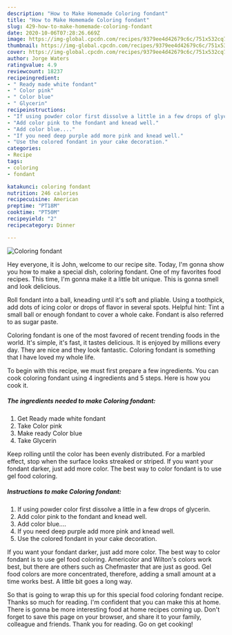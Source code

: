 ```yaml
---
description: "How to Make Homemade Coloring fondant"
title: "How to Make Homemade Coloring fondant"
slug: 429-how-to-make-homemade-coloring-fondant
date: 2020-10-06T07:28:26.669Z
image: https://img-global.cpcdn.com/recipes/9379ee4d42679c6c/751x532cq70/coloring-fondant-recipe-main-photo.jpg
thumbnail: https://img-global.cpcdn.com/recipes/9379ee4d42679c6c/751x532cq70/coloring-fondant-recipe-main-photo.jpg
cover: https://img-global.cpcdn.com/recipes/9379ee4d42679c6c/751x532cq70/coloring-fondant-recipe-main-photo.jpg
author: Jorge Waters
ratingvalue: 4.9
reviewcount: 18237
recipeingredient:
- " Ready made white fondant"
- " Color pink"
- " Color blue"
- " Glycerin"
recipeinstructions:
- "If using powder color first dissolve a little in a few drops of glycerin."
- "Add color pink to the fondant and knead well."
- "Add color blue...."
- "If you need deep purple add more pink and knead well."
- "Use the colored fondant in your cake decoration."
categories:
- Recipe
tags:
- coloring
- fondant

katakunci: coloring fondant 
nutrition: 246 calories
recipecuisine: American
preptime: "PT18M"
cooktime: "PT50M"
recipeyield: "2"
recipecategory: Dinner

---
```



![Coloring fondant](https://img-global.cpcdn.com/recipes/9379ee4d42679c6c/751x532cq70/coloring-fondant-recipe-main-photo.jpg)

Hey everyone, it is John, welcome to our recipe site. Today, I'm gonna show you how to make a special dish, coloring fondant. One of my favorites food recipes. This time, I'm gonna make it a little bit unique. This is gonna smell and look delicious.

Roll fondant into a ball, kneading until it&#39;s soft and pliable. Using a toothpick, add dots of icing color or drops of flavor in several spots. Helpful hint: Tint a small ball or enough fondant to cover a whole cake. Fondant is also referred to as sugar paste.

Coloring fondant is one of the most favored of recent trending foods in the world. It's simple, it's fast, it tastes delicious. It is enjoyed by millions every day. They are nice and they look fantastic. Coloring fondant is something that I have loved my whole life.


To begin with this recipe, we must first prepare a few ingredients. You can cook coloring fondant using 4 ingredients and 5 steps. Here is how you cook it.

<!--inarticleads1-->

##### The ingredients needed to make Coloring fondant:

1. Get  Ready made white fondant
1. Take  Color pink
1. Make ready  Color blue
1. Take  Glycerin


Keep rolling until the color has been evenly distributed. For a marbled effect, stop when the surface looks streaked or striped. If you want your fondant darker, just add more color. The best way to color fondant is to use gel food coloring. 

<!--inarticleads2-->

##### Instructions to make Coloring fondant:

1. If using powder color first dissolve a little in a few drops of glycerin.
1. Add color pink to the fondant and knead well.
1. Add color blue....
1. If you need deep purple add more pink and knead well.
1. Use the colored fondant in your cake decoration.


If you want your fondant darker, just add more color. The best way to color fondant is to use gel food coloring. Americolor and Wilton&#39;s colors work best, but there are others such as Chefmaster that are just as good. Gel food colors are more concentrated, therefore, adding a small amount at a time works best. A little bit goes a long way. 

So that is going to wrap this up for this special food coloring fondant recipe. Thanks so much for reading. I'm confident that you can make this at home. There is gonna be more interesting food at home recipes coming up. Don't forget to save this page on your browser, and share it to your family, colleague and friends. Thank you for reading. Go on get cooking!
